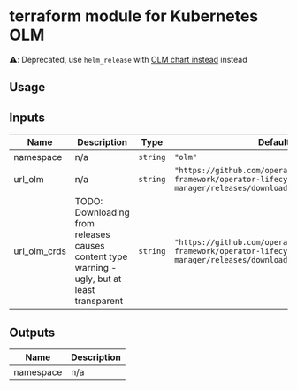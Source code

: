 # terraform module for Kubernetes OLM

⚠️: Deprecated, use `helm_release` with [OLM chart instead](https://github.com/CloudTooling/k8s-olm) instead

## Usage
<!-- BEGINNING OF PRE-COMMIT-TERRAFORM DOCS HOOK -->
## Inputs

| Name | Description | Type | Default | Required |
|------|-------------|------|---------|:--------:|
| namespace | n/a | `string` | `"olm"` | no |
| url\_olm | n/a | `string` | `"https://github.com/operator-framework/operator-lifecycle-manager/releases/download/v0.30.0/olm.yaml"` | no |
| url\_olm\_crds | TODO: Downloading from releases causes content type warning - ugly, but at least transparent | `string` | `"https://github.com/operator-framework/operator-lifecycle-manager/releases/download/v0.30.0/crds.yaml"` | no |

## Outputs

| Name | Description |
|------|-------------|
| namespace | n/a |

<!-- END OF PRE-COMMIT-TERRAFORM DOCS HOOK -->
